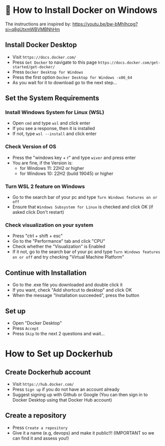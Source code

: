 # 🐳 How to Install Docker on Windows
The instructions are inspired by: https://youtu.be/bw-bMhlhcpg?si=q8gUtxmWBVMBNhHm 

## Install Docker Desktop

- Visit `https://docs.docker.com/`
- Press `Get Docker` to navigate to this page `https://docs.docker.com/get-started/get-docker/`
- Press `Docker Desktop for Windows`
- Press the first option `Docker Desktop for Windows -x86_64`
- As you wait for it to download go to the next step...


## Set the System Requirements

### Install Windows System for Linux (WSL)
- Open `cmd` and type `wsl` and click enter
- If you see a response, then it is installed
- If not, type `wsl --install` and click enter

### Check Version of OS
- Press the "windows key + r" and type `wiver` and press enter
- You are fine, if the Version is:
    * for Windows 11: 22H2 or higher
    * for Windows 10: 22H2 (build 19045) or higher


### Turn WSL 2 feature on Windows
- Go to the search bar of your pc and type `Turn Windows features on or off`
- Ensure that `Windows Subsystem for Linux` is checked and click OK (if asked click Don't restart)

### Check visualization on your system
- Press "ctrl + shift + esc"
- Go to the "Performance" tab and click "CPU"
- Check whether the "Visualization" is Enabled
- If it not, go to the search bar of your pc and type `Turn Windows features on or off` and try checking "Virtual Machine Platform"


## Continue with Installation
- Go to the .exe file you downloaded and double click it
- If you want, check "Add shortcut to desktop" and click OK
- When the message "Installation succeeded", press the button

## Set up
- Open "Docker Desktop"
- Press `Accept`
- Press `Skip` to the next 2 questions and wait...


# How to Set up Dockerhub

## Create Dockerhub account
- Visit `https://hub.docker.com/`
- Press `Sign up` if you do not have an account already
- Suggest signing up with Github or Google (You can then sign in to Docker Desktop using that Docker Hub account)

## Create a repository
- Press `Create a repository`
- Give it a name (e.g, devops) and make it public!!! (IMPORTANT so we can find it and assess you!)
